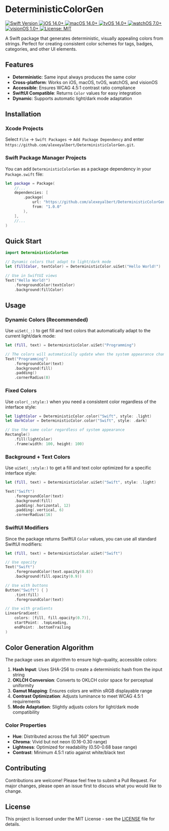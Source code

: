 # DeterministicColorGen

  <a href="https://swift.org">
    <img src="https://img.shields.io/badge/Swift-6.2-orange.svg" alt="Swift Version">
  </a>
  <a href="https://www.apple.com/ios/">
    <img src="https://img.shields.io/badge/iOS-15.0%2B-blue.svg" alt="iOS 14.0+">
  </a>  
  <a href="https://www.apple.com/macos/">
    <img src="https://img.shields.io/badge/macOS-15%2B-blue.svg" alt="macOS 14.0+">
  </a>
  <a href="https://www.apple.com/tvos/">
    <img src="https://img.shields.io/badge/tvOS-15.0%2B-blue.svg" alt="tvOS 14.0+">
  </a>
  <a href="https://www.apple.com/watchos/">
    <img src="https://img.shields.io/badge/watchOS-6.0%2B-blue.svg" alt="watchOS 7.0+">
  </a>
  <a href="https://www.apple.com/visionos/">
    <img src="https://img.shields.io/badge/visionOS-1.0%2B-blue.svg" alt="visionOS 1.0+">
  </a>
  <a href="LICENSE">
    <img src="https://img.shields.io/badge/License-MIT-green.svg" alt="License: MIT">
  </a>


A Swift package that generates deterministic, visually appealing colors from strings. Perfect for creating consistent color schemes for tags, badges, categories, and other UI elements.

## Features

- **Deterministic**: Same input always produces the same color
- **Cross-platform**: Works on iOS, macOS, tvOS, watchOS, and visionOS
- **Accessible**: Ensures WCAG 4.5:1 contrast ratio compliance
- **SwiftUI Compatible**: Returns `Color` values for easy integration
- **Dynamic**: Supports automatic light/dark mode adaptation

## Installation

### Xcode Projects

Select `File` -> `Swift Packages` -> `Add Package Dependency` and enter `https://github.com/alexeyalbert/DeterministicColorGen.git`.

### Swift Package Manager Projects

You can add `DeterministicColorGen` as a package dependency in your `Package.swift` file:

```swift
let package = Package(
    //...
    dependencies: [
        .package(
            url: "https://github.com/alexeyalbert/DeterministicColorGen.git",
            from: "1.0.0"
        ),
    ],
    //...
)
```



## Quick Start

```swift
import DeterministicColorGen

// Dynamic colors that adapt to light/dark mode
let (fillColor, textColor) = DeterministicColor.uiSet("Hello World!")

// Use in SwiftUI views
Text("Hello World!")
    .foregroundColor(textColor)
    .background(fillColor)
```

## Usage

### Dynamic Colors (Recommended)

Use `uiSet(_:)` to get fill and text colors that automatically adapt to the current light/dark mode:

```swift
let (fill, text) = DeterministicColor.uiSet("Programming")

// The colors will automatically update when the system appearance changes
Text("Programming")
    .foregroundColor(text)
    .background(fill)
    .padding()
    .cornerRadius(8)
```

### Fixed Colors

Use `color(_:style:)` when you need a consistent color regardless of the interface style:

```swift
let lightColor = DeterministicColor.color("Swift", style: .light)
let darkColor = DeterministicColor.color("Swift", style: .dark)

// Use the same color regardless of system appearance
Rectangle()
    .fill(lightColor)
    .frame(width: 100, height: 100)
```

### Background + Text Colors

Use `uiSet(_:style:)` to get a fill and text color optimized for a specific interface style:

```swift
let (fill, text) = DeterministicColor.uiSet("Swift", style: .light)

Text("Swift")
    .foregroundColor(text)
    .background(fill)
    .padding(.horizontal, 12)
    .padding(.vertical, 6)
    .cornerRadius(16)
```

### SwiftUI Modifiers

Since the package returns SwiftUI `Color` values, you can use all standard SwiftUI modifiers:

```swift
let (fill, text) = DeterministicColor.uiSet("Swift")

// Use opacity
Text("Swift")
    .foregroundColor(text.opacity(0.8))
    .background(fill.opacity(0.9))

// Use with buttons
Button("Swift") { }
    .tint(fill)
    .foregroundColor(text)

// Use with gradients
LinearGradient(
    colors: [fill, fill.opacity(0.7)],
    startPoint: .topLeading,
    endPoint: .bottomTrailing
)
```

## Color Generation Algorithm

The package uses an algorithm to ensure high-quality, accessible colors:

1. **Hash Input**: Uses SHA-256 to create a deterministic hash from the input string
2. **OKLCH Conversion**: Converts to OKLCH color space for perceptual uniformity
3. **Gamut Mapping**: Ensures colors are within sRGB displayable range
4. **Contrast Optimization**: Adjusts luminance to meet WCAG 4.5:1 requirements
5. **Mode Adaptation**: Slightly adjusts colors for light/dark mode compatibility

### Color Properties

- **Hue**: Distributed across the full 360° spectrum
- **Chroma**: Vivid but not neon (0.16-0.30 range)
- **Lightness**: Optimized for readability (0.50-0.68 base range)
- **Contrast**: Minimum 4.5:1 ratio against white/black text

## Contributing

Contributions are welcome! Please feel free to submit a Pull Request. For major changes, please open an issue first to discuss what you would like to change.

## License

This project is licensed under the MIT License - see the [LICENSE](LICENSE) file for details.